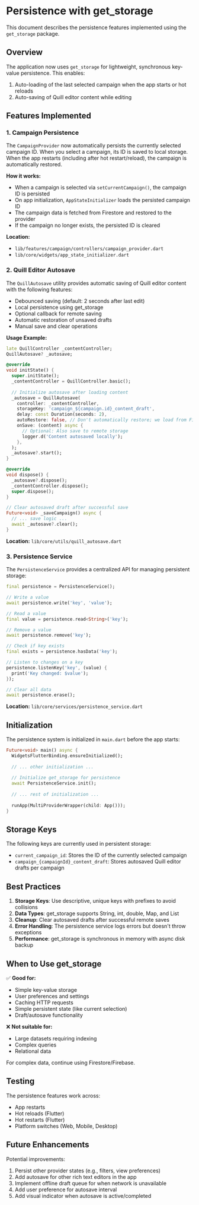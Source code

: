 # Persistence with get_storage

This document describes the persistence features implemented using the `get_storage` package.

## Overview

The application now uses `get_storage` for lightweight, synchronous key-value persistence. This enables:
1. Auto-loading of the last selected campaign when the app starts or hot reloads
2. Auto-saving of Quill editor content while editing

## Features Implemented

### 1. Campaign Persistence

The `CampaignProvider` now automatically persists the currently selected campaign ID. When you select a campaign, its ID is saved to local storage. When the app restarts (including after hot restart/reload), the campaign is automatically restored.

**How it works:**
- When a campaign is selected via `setCurrentCampaign()`, the campaign ID is persisted
- On app initialization, `AppStateInitializer` loads the persisted campaign ID
- The campaign data is fetched from Firestore and restored to the provider
- If the campaign no longer exists, the persisted ID is cleared

**Location:** 
- `lib/features/campaign/controllers/campaign_provider.dart`
- `lib/core/widgets/app_state_initializer.dart`

### 2. Quill Editor Autosave

The `QuillAutosave` utility provides automatic saving of Quill editor content with the following features:
- Debounced saving (default: 2 seconds after last edit)
- Local persistence using get_storage
- Optional callback for remote saving
- Automatic restoration of unsaved drafts
- Manual save and clear operations

**Usage Example:**

```dart
late QuillController _contentController;
QuillAutosave? _autosave;

@override
void initState() {
  super.initState();
  _contentController = QuillController.basic();
  
  // Initialize autosave after loading content
  _autosave = QuillAutosave(
    controller: _contentController,
    storageKey: 'campaign_${campaign.id}_content_draft',
    delay: const Duration(seconds: 2),
    autoRestore: false, // Don't automatically restore; we load from Firestore
    onSave: (content) async {
      // Optional: Also save to remote storage
      logger.d('Content autosaved locally');
    },
  );
  _autosave?.start();
}

@override
void dispose() {
  _autosave?.dispose();
  _contentController.dispose();
  super.dispose();
}

// Clear autosaved draft after successful save
Future<void> _saveCampaign() async {
  // ... save logic ...
  await _autosave?.clear();
}
```

**Location:** `lib/core/utils/quill_autosave.dart`

### 3. Persistence Service

The `PersistenceService` provides a centralized API for managing persistent storage:

```dart
final persistence = PersistenceService();

// Write a value
await persistence.write('key', 'value');

// Read a value
final value = persistence.read<String>('key');

// Remove a value
await persistence.remove('key');

// Check if key exists
final exists = persistence.hasData('key');

// Listen to changes on a key
persistence.listenKey('key', (value) {
  print('Key changed: $value');
});

// Clear all data
await persistence.erase();
```

**Location:** `lib/core/services/persistence_service.dart`

## Initialization

The persistence system is initialized in `main.dart` before the app starts:

```dart
Future<void> main() async {
  WidgetsFlutterBinding.ensureInitialized();
  
  // ... other initialization ...
  
  // Initialize get_storage for persistence
  await PersistenceService.init();
  
  // ... rest of initialization ...
  
  runApp(MultiProviderWrapper(child: App()));
}
```

## Storage Keys

The following keys are currently used in persistent storage:

- `current_campaign_id`: Stores the ID of the currently selected campaign
- `campaign_{campaignId}_content_draft`: Stores autosaved Quill editor drafts per campaign

## Best Practices

1. **Storage Keys**: Use descriptive, unique keys with prefixes to avoid collisions
2. **Data Types**: get_storage supports String, int, double, Map, and List
3. **Cleanup**: Clear autosaved drafts after successful remote saves
4. **Error Handling**: The persistence service logs errors but doesn't throw exceptions
5. **Performance**: get_storage is synchronous in memory with async disk backup

## When to Use get_storage

✅ **Good for:**
- Simple key-value storage
- User preferences and settings
- Caching HTTP requests
- Simple persistent state (like current selection)
- Draft/autosave functionality

❌ **Not suitable for:**
- Large datasets requiring indexing
- Complex queries
- Relational data

For complex data, continue using Firestore/Firebase.

## Testing

The persistence features work across:
- App restarts
- Hot reloads (Flutter)
- Hot restarts (Flutter)
- Platform switches (Web, Mobile, Desktop)

## Future Enhancements

Potential improvements:
1. Persist other provider states (e.g., filters, view preferences)
2. Add autosave for other rich text editors in the app
3. Implement offline draft queue for when network is unavailable
4. Add user preference for autosave interval
5. Add visual indicator when autosave is active/completed

